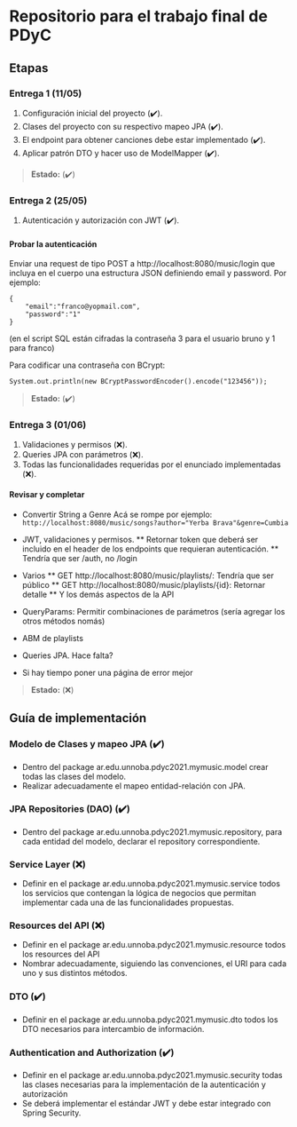 # Repositorio para el trabajo final de PDyC

## Etapas

### Entrega 1 (11/05)

1. Configuración inicial del proyecto (:heavy_check_mark:).
2. Clases del proyecto con su respectivo mapeo JPA (:heavy_check_mark:).
3. El endpoint para obtener canciones debe estar implementado (:heavy_check_mark:).
4. Aplicar patrón DTO y hacer uso de ModelMapper (:heavy_check_mark:).

> **Estado:** (:heavy_check_mark:)

### Entrega 2 (25/05)

1. Autenticación y autorización con JWT (:heavy_check_mark:).

#### Probar la autenticación
Enviar una request de tipo POST a http://localhost:8080/music/login que incluya en
el cuerpo una estructura JSON definiendo email y password. Por ejemplo:
```
{
    "email":"franco@yopmail.com",
    "password":"1"
}
```

(en el script SQL están cifradas la contraseña 3 para el usuario bruno y 1 para franco)

Para codificar una contraseña con BCrypt:
```
System.out.println(new BCryptPasswordEncoder().encode("123456"));
```

> **Estado:** (:heavy_check_mark:)

### Entrega 3 (01/06)

1. Validaciones y permisos (:x:).
2. Queries JPA con parámetros (:x:).
3. Todas las funcionalidades requeridas por el enunciado implementadas (:x:).

#### Revisar y completar
* Convertir String a Genre
Acá se rompe por ejemplo:
```http://localhost:8080/music/songs?author="Yerba Brava"&genre=Cumbia```

* JWT, validaciones y permisos.
** Retornar token que deberá ser incluido en el header de los endpoints que requieran autenticación.
** Tendría que ser /auth, no /login

* Varios
** GET http://localhost:8080/music/playlists/: Tendría que ser público
** GET http://localhost:8080/music/playlists/{id}: Retornar detalle
** Y los demás aspectos de la API

* QueryParams:
Permitir combinaciones de parámetros (sería agregar los otros métodos nomás)

* ABM de playlists

* Queries JPA. Hace falta?

* Si hay tiempo poner una página de error mejor


> **Estado:** (:x:)

## Guía de implementación

### Modelo de Clases y mapeo JPA (:heavy_check_mark:)
- Dentro del package ar.edu.unnoba.pdyc2021.mymusic.model crear todas las
clases del modelo.
- Realizar adecuadamente el mapeo entidad-relación con JPA.

### JPA Repositories (DAO) (:heavy_check_mark:)
- Dentro del package ar.edu.unnoba.pdyc2021.mymusic.repository, para cada
entidad del modelo, declarar el repository correspondiente.

### Service Layer (:x:)
- Definir en el package ar.edu.unnoba.pdyc2021.mymusic.service todos los
servicios que contengan la lógica de negocios que permitan implementar cada
una de las funcionalidades propuestas.

### Resources del API (:x:)
- Definir en el package ar.edu.unnoba.pdyc2021.mymusic.resource todos los
resources del API
- Nombrar adecuadamente, siguiendo las convenciones, el URI para cada uno y
sus distintos métodos.

### DTO (:heavy_check_mark:)
- Definir en el package ar.edu.unnoba.pdyc2021.mymusic.dto todos los DTO
necesarios para intercambio de información.

### Authentication and Authorization (:heavy_check_mark:)
- Definir en el package ar.edu.unnoba.pdyc2021.mymusic.security todas las
clases necesarias para la implementación de la autenticación y autorización
- Se deberá implementar el estándar JWT y debe estar integrado con Spring
Security.

